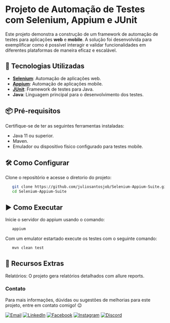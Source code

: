 # Projeto de Automação de Testes com Selenium, Appium e JUnit

Este projeto demonstra a construção de um framework de automação de testes para aplicações **web** e **mobile**. A solução foi desenvolvida para exemplificar como é possível interagir e validar funcionalidades em diferentes plataformas de maneira eficaz e escalável.

## 🚀 Tecnologias Utilizadas

- **[Selenium](https://www.selenium.dev/)**: Automação de aplicações web.
- **[Appium](https://appium.io/)**: Automação de aplicações mobile.
- **[JUnit](https://junit.org/)**: Framework de testes para Java.
- **Java**: Linguagem principal para o desenvolvimento dos testes.

## 📦 Pré-requisitos

Certifique-se de ter as seguintes ferramentas instaladas:

- Java 11 ou superior.
- Maven.
- Emulador ou dispositivo físico configurado para testes mobile.

## 🛠️ Como Configurar

Clone o repositório e acesse o diretorio do projeto:

```bash
   git clone https://github.com/juliosantosjob/Selenium-Appium-Suite.git
   cd Selenium-Appium-Suite
```

## ▶️ Como Executar

Inicie o servidor do appium usando o comando:

```bash
   appium
```

Com um emulator estartado execute os testes com o seguinte comando:

```bash
   mvn clean test
```

## 🌟 Recursos Extras
Relatórios: O projeto gera relatórios detalhados com allure reports.

### Contato

Para mais informações, dúvidas ou sugestões de melhorias para este projeto, entre em contato comigo! 😉

[![Email](https://img.shields.io/badge/Email-%23D14836.svg?logo=gmail&logoColor=white)](mailto:julio958214@gmail.com)
[![LinkedIn](https://img.shields.io/badge/LinkedIn-%230077B5.svg?logo=linkedin&logoColor=white)](https://www.linkedin.com/in/julio-santos-43428019b)
[![Facebook](https://img.shields.io/badge/Facebook-%231877F2.svg?logo=Facebook&logoColor=white)](https://www.facebook.com/profile.php?id=100003793058455) 
[![Instagram](https://img.shields.io/badge/Instagram-%23E4405F.svg?logo=Instagram&logoColor=white)](https://www.instagram.com/oficial_juliosantos/) 
[![Discord](https://img.shields.io/badge/Discord-%237289DA.svg?logo=discord&logoColor=white)](https://discord.gg/julio.saantos199) 
